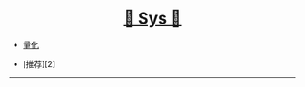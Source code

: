 [<h1 align = "center">:rocket: Sys :facepunch:</h1>][1]

- [量化][1]

- [推荐][2]

---
[1]: https://zhuanlan.zhihu.com/p/26179943
